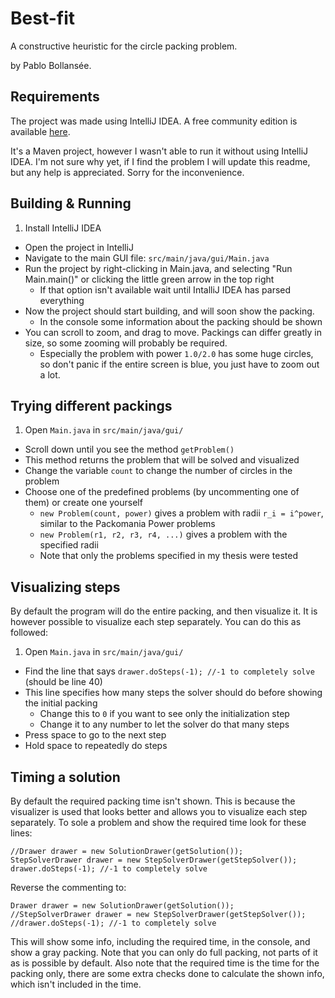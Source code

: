 # Best-fit

A constructive heuristic for the circle packing problem.

by Pablo Bollansée.

## Requirements

The project was made using IntelliJ IDEA.
A free community edition is available [here](https://www.jetbrains.com/idea/#chooseYourEdition).

It's a Maven project, however I wasn't able to run it without using IntelliJ IDEA.
I'm not sure why yet, if I find the problem I will update this readme, but any help is appreciated.
Sorry for the inconvenience.

## Building & Running

1. Install IntelliJ IDEA
* Open the project in IntelliJ
* Navigate to the main GUI file: `src/main/java/gui/Main.java`
* Run the project by right-clicking in Main.java, and selecting "Run Main.main()" or clicking the little green arrow in the top right
	* If that option isn't available wait until IntalliJ IDEA has parsed everything
* Now the project should start building, and will soon show the packing.
	* In the console some information about the packing should be shown
* You can scroll to zoom, and drag to move. Packings can differ greatly in size, so some zooming will probably be required.
	* Especially the problem with power `1.0/2.0` has some huge circles, so don't panic if the entire screen is blue, you just have to zoom out a lot.

## Trying different packings

1. Open `Main.java` in `src/main/java/gui/`
* Scroll down until you see the method `getProblem()`
* This method returns the problem that will be solved and visualized
* Change the variable `count` to change the number of circles in the problem
* Choose one of the predefined problems (by uncommenting one of them) or create one yourself
	* `new Problem(count, power)` gives a problem with radii `r_i = i^power`, similar to the Packomania Power problems
	* `new Problem(r1, r2, r3, r4, ...)` gives a problem with the specified radii
	* Note that only the problems specified in my thesis were tested

## Visualizing steps

By default the program will do the entire packing, and then visualize it.
It is however possible to visualize each step separately.
You can do this as followed:

1. Open `Main.java` in `src/main/java/gui/`
* Find the line that says `drawer.doSteps(-1); //-1 to completely solve` (should be line 40)
* This line specifies how many steps the solver should do before showing the initial packing
	* Change this to `0` if you want to see only the initialization step
	* Change it to any number to let the solver do that many steps
* Press space to go to the next step
* Hold space to repeatedly do steps

## Timing a solution

By default the required packing time isn't shown.
This is because the visualizer is used that looks better and allows you to visualize each step separately.
To sole a problem and show the required time look for these lines:

	//Drawer drawer = new SolutionDrawer(getSolution());
	StepSolverDrawer drawer = new StepSolverDrawer(getStepSolver());
	drawer.doSteps(-1); //-1 to completely solve

Reverse the commenting to:

	Drawer drawer = new SolutionDrawer(getSolution());
	//StepSolverDrawer drawer = new StepSolverDrawer(getStepSolver());
	//drawer.doSteps(-1); //-1 to completely solve

This will show some info, including the required time, in the console, and show a gray packing.
Note that you can only do full packing, not parts of it as is possible by default.
Also note that the required time is the time for the packing only, there are some extra checks done to calculate the shown info, which isn't included in the time.
